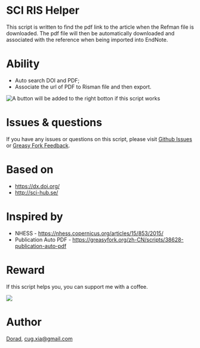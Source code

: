 # SCI RIS Helper
This script is written to find the pdf link to the article when the Refman file is downloaded. The pdf file will then be automatically downloaded and associated with the reference when being imported into EndNote.

# Ability
- Auto search DOI and PDF;
- Associate the url of PDF to Risman file and then export.

![A button will be added to the right botton if this script works](https://user-images.githubusercontent.com/23170065/138540356-f3b58ea7-4301-488c-8310-feb7e7a5d306.png)

# Issues & questions
If you have any issues or questions on this script, please visit [Github Issues](https://github.com/Doradx/CNKI-PDF-RIS-Helper/issues) or [Greasy Fork Feedback](https://greasyfork.org/zh-CN/scripts/434310-sci-ris-helper/feedback).

# Based on
- https://dx.doi.org/
- http://sci-hub.se/

# Inspired by
- NHESS - https://nhess.copernicus.org/articles/15/853/2015/
- Publication Auto PDF - https://greasyfork.org/zh-CN/scripts/38628-publication-auto-pdf

# Reward
If this script helps you, you can support me with a coffee.

![](https://blog.cuger.cn/images/pay.jpg)

# Author
[Dorad](https://blog.cuger.cn), cug.xia@gmail.com

